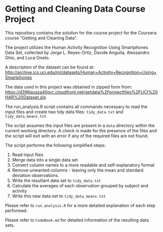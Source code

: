 Getting and Cleaning Data Course Project
========================================

This repository contains the solution for the course project for the Coursera
course "Getting and Cleaning Data".

The project utilizes the Human Activity Recognition Using Smartphones Data Set,
collected by Jorge L. Reyes-Ortiz, Davide Anguita, Alessandro Ghio, and 
Luca Oneto.

A description of the dataset can be found at: 
http://archive.ics.uci.edu/ml/datasets/Human+Activity+Recognition+Using+Smartphones

The data used in this project was obtained in zipped form from:
https://d396qusza40orc.cloudfront.net/getdata%2Fprojectfiles%2FUCI%20HAR%20Dataset.zip 

The run_analysis.R script contains all commands necessary to read the input 
files and create two tidy data files: `tidy_data.txt` and `tidy_data_means.txt`

The script assumes the input files are present in a `data` directory within the
current working directory. A check is made for the presence of the files and the
script will exit with an error if any of the required files are not found.

The script performs the following simplified steps:
 1. Read input files
 2. Merge data into a single data set
 3. Convert column names to a more readable and self-explanatory format
 4. Remove unwanted columns - leaving only the mean and standard deviation 
    observations.
 5. Write the resultant data set to `tidy_data.txt`
 6. Calculate the averages of each observation grouped by subject and activity
 7. Write this new data set to `tidy_data_means.txt`
 
Please refer to `run_analysis.R` for a more detailed explanation of each step
performed.

Please refer to `CodeBook.md` for detailed information of the resulting data 
sets.
